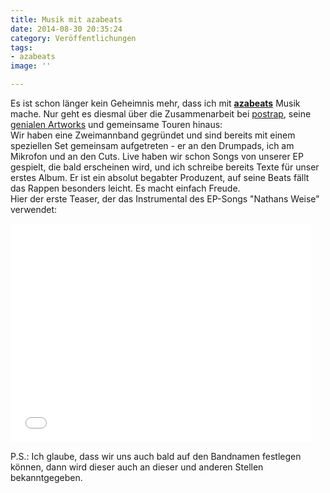 ```yaml
---
title: Musik mit azabeats
date: 2014-08-30 20:35:24
category: Veröffentlichungen
tags:
- azabeats
image: ''

---
```


Es ist schon länger kein Geheimnis mehr, dass ich mit [**azabeats**](http://azabeats.de/) Musik mache. Nur geht es diesmal über die Zusammenarbeit bei [postrap](http://www.postrap.de), seine [genialen Artworks](/musik/filmmusik) und gemeinsame Touren hinaus:  
Wir haben eine Zweimannband gegründet und sind bereits mit einem speziellen Set gemeinsam aufgetreten - er an den Drumpads, ich am Mikrofon und an den Cuts. Live haben wir schon Songs von unserer EP gespielt, die bald erscheinen wird, und ich schreibe bereits Texte für unser erstes Album. Er ist ein absolut begabter Produzent, auf seine Beats fällt das Rappen besonders leicht. Es macht einfach Freude.  
Hier der erste Teaser, der das Instrumental des EP-Songs "Nathans Weise" verwendet:  
<iframe width="480" height="350" src="//www.youtube.com/embed/sKmKYYIYbOI" frameborder="0" allowfullscreen></iframe>
  
P.S.: Ich glaube, dass wir uns auch bald auf den Bandnamen festlegen können, dann wird dieser auch an dieser und anderen Stellen bekanntgegeben.
